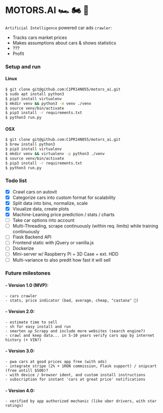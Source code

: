 # MOTORS.AI 🏎️ 🏍️ 🧠

`Artificial Intelligence` powered car ads `crawler`:

-   Tracks cars market prices
-   Makes assumptions about cars & shows statistics
-   ???
-   Profit

### Setup and run

#### Linux

```zsh
$ git clone git@github.com:C1PR14N055/motors_ai.git
$ sudo apt install python3
$ pip3 install virtualenv
$ mkdir venv && python3 -m venv ./venv
$ source venv/bin/activate
$ pip3 install -r requirements.txt
$ python3 run.py
```

#### OSX

```zsh
$ git clone git@github.com:C1PR14N055/motors_ai.git
$ brew install python3
$ pip3 install virtualenv
$ mkdir venv && virtualenv -p python3 ./venv
$ source venv/bin/activate
$ pip3 install -r requirements.txt
$ python3 run.py
```

### Todo list

-   [x] Crawl cars on autovit
-   [x] Categorize cars into custom format for scalability
-   [x] Split data into bins, normalize, scale
-   [x] Visualize data, create plots
-   [x] Machine-Leaning price prediction / stats / charts
-   [ ] Take car options into account
-   [ ] Multi-Threading, scrape continuously (within req. limits) while training continuously
-   [ ] Flask Backend API
-   [ ] Frontend static with jQuery or vanilla.js
-   [ ] Dockerize
-   [ ] Mini-server w/ Raspberry Pi + 3D Case + ext. HDD
-   [ ] Multi-variance to also predit how fast it will sell

### Future milestones

#### - Version 1.0 (MVP):

    - cars crawler
    - stats, price indicator (bad, average, cheap, "castana" 🌰)

#### - Version 2.0:

    - estimate time to sell
    - sh for easy install and run
    - smarten up Scrapy and include more websites (search engine?)
    - crawl and keep data... in 5-10 years verify cars app by internet history (+ VIN?)

#### - Version 3.0:

    - pwa cars at good prices app free (with ads)
    - integrate stripe (2% + 1RON commission, Flask support) / snipcart (free untill $500)?
    - with device / browser ident, and custom install instructions
    - subscription for instant 'cars at great price' notifications

#### - Version 4.0:

    - verified by app authorized mechanic (like uber drivers, with star ratings)
